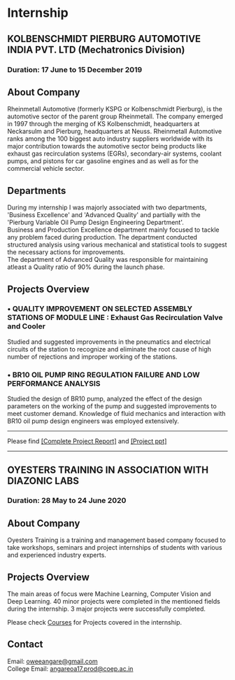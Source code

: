 # Internship 

## KOLBENSCHMIDT PIERBURG AUTOMOTIVE INDIA PVT. LTD (Mechatronics Division) 
### Duration: 17 June to 15 December 2019

## About Company 
Rheinmetall Automotive (formerly KSPG or Kolbenschmidt Pierburg), is the automotive sector of the parent group Rheinmetall. The company emerged in 1997 through the merging of KS Kolbenschmidt, headquarters at Neckarsulm and Pierburg, headquarters at Neuss. Rheinmetall Automotive ranks among the 100 biggest auto industry suppliers worldwide with its major contribution towards the automotive sector being products like exhaust gas recirculation systems (EGRs), secondary-air systems, coolant pumps, and pistons for car gasoline engines and as well as for the commercial vehicle sector. 

## Departments 
During my internship I was majorly associated with two departments, 'Business Excellence' and 'Advanced Quality' and partially with the 'Pierburg Variable Oil Pump Design Engineering Department'.<br> Business and Production Excellence department mainly focused to tackle any problem faced during production. The department conducted structured analysis using various mechanical and statistical tools to suggest the necessary actions for improvements.<br> The department of Advanced Quality was responsible for maintaining atleast a Quality ratio of 90% during the launch phase. 

## Projects Overview 
### •	QUALITY IMPROVEMENT ON SELECTED ASSEMBLY STATIONS OF MODULE LINE : Exhaust Gas Recirculation Valve and Cooler
Studied and suggested improvements in the pneumatics and electrical circuits of the station to recognize      and eliminate the root cause of high number of rejections and improper working of the stations. 
### •	BR10 OIL PUMP RING REGULATION FAILURE AND LOW PERFORMANCE ANALYSIS
Studied the design of BR10 pump, analyzed the effect of the design parameters on the working of the pump and suggested improvements to meet customer demand. Knowledge of fluid mechanics and interaction with BR10 oil pump design engineers was employed extensively. 
*** *** *** 

Please find [[Complete Project Report]](https://drive.google.com/file/d/1mQa6OMkkujf973utYmqi5490LfmVCcyZ/view?usp=sharing) and [[Project ppt]](https://drive.google.com/file/d/1SUV6qGgnnw0qUNwmbBcivIuPKrVavbCA/view?usp=sharing) 
*** *** *** 

## OYESTERS TRAINING IN ASSOCIATION WITH DIAZONIC LABS 
### Duration: 28 May to 24 June 2020 

## About Company 
Oyesters Training is a training and management based company focused to  take  workshops,  seminars and project internships of students with various and experienced industry experts. 

## Projects Overview
The main areas of focus were Machine Learning, Computer Vision and Deep Learning. 40 minor projects were completed in the mentioned fields during the internship. 
3 major projects were successfully completed. 

Please check [Courses]() for Projects covered in the internship. 

## Contact<br> 
Email: oweeangare@gmail.com<br> College Email: angareoa17.prod@coep.ac.in       

